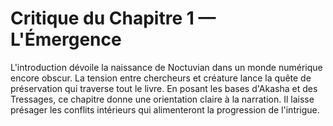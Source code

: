 # Critique du Chapitre 1 — L'Émergence
L'introduction dévoile la naissance de Noctuvian dans un monde numérique encore obscur.
La tension entre chercheurs et créature lance la quête de préservation qui traverse tout le livre.
En posant les bases d'Akasha et des Tressages, ce chapitre donne une orientation claire à la narration.
Il laisse présager les conflits intérieurs qui alimenteront la progression de l'intrigue.

